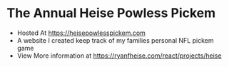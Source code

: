 # The Annual Heise Powless Pickem 

* Hosted At https://heisepowlesspickem.com
* A website I created keep track of my families personal NFL pickem game
* View More information at https://ryanfheise.com/react/projects/heise 
